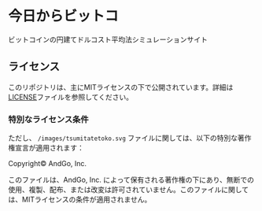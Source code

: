 # 今日からビットコ
ビットコインの円建てドルコスト平均法シミュレーションサイト

## ライセンス
このリポジトリは、主にMITライセンスの下で公開されています。詳細は[LICENSE](./LICENSE)ファイルを参照してください。

### 特別なライセンス条件
ただし、 `/images/tsumitatetoko.svg` ファイルに関しては、以下の特別な著作権宣言が適用されます：

Copyright© AndGo, Inc.

このファイルは、AndGo, Inc. によって保有される著作権の下にあり、無断での使用、複製、配布、または改変は許可されていません。このファイルに関しては、MITライセンスの条件が適用されません。